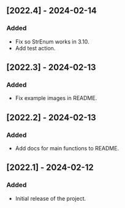 ## [2022.4] - 2024-02-14
### Added
- Fix so StrEnum works in 3.10.
- Add test action.

## [2022.3] - 2024-02-13
### Added
- Fix example images in README.

## [2022.2] - 2024-02-13
### Added
- Add docs for main functions to README.

## [2022.1] - 2024-02-12
### Added
- Initial release of the project.
